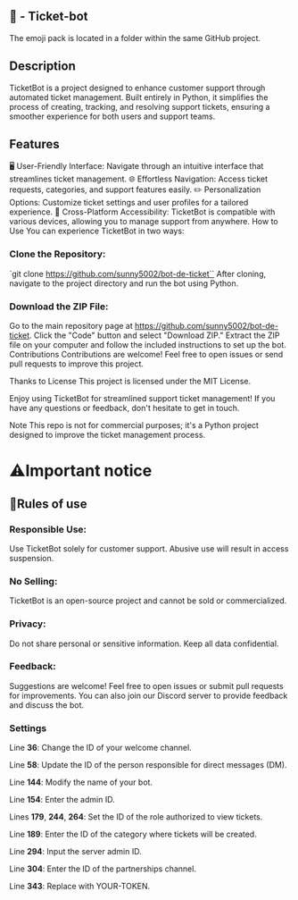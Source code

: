 ## 🎫 - Ticket-bot

The emoji pack is located in a folder within the same GitHub project.
## Description
TicketBot is a project designed to enhance customer support through automated ticket management. Built entirely in Python, it simplifies the process of creating, tracking, and resolving support tickets, ensuring a smoother experience for both users and support teams.

## Features
🖥 User-Friendly Interface: Navigate through an intuitive interface that streamlines ticket management.
🌐 Effortless Navigation: Access ticket requests, categories, and support features easily.
✏️ Personalization Options: Customize ticket settings and user profiles for a tailored experience.
📱 Cross-Platform Accessibility: TicketBot is compatible with various devices, allowing you to manage support from anywhere.
How to Use
You can experience TicketBot in two ways:

### Clone the Repository:


`git clone https://github.com/sunny5002/bot-de-ticket``
After cloning, navigate to the project directory and run the bot using Python.

### Download the ZIP File:

Go to the main repository page at https://github.com/sunny5002/bot-de-ticket.
Click the "Code" button and select "Download ZIP."
Extract the ZIP file on your computer and follow the included instructions to set up the bot.
Contributions
Contributions are welcome! Feel free to open issues or send pull requests to improve this project.

Thanks to
License
This project is licensed under the MIT License.

Enjoy using TicketBot for streamlined support ticket management! If you have any questions or feedback, don't hesitate to get in touch.

Note
This repo is not for commercial purposes; it's a Python project designed to improve the ticket management process.

# ⚠Important notice

## 📜Rules of use
### Responsible Use:
Use TicketBot solely for customer support. Abusive use will result in access suspension.

### No Selling:
TicketBot is an open-source project and cannot be sold or commercialized.

### Privacy:
Do not share personal or sensitive information. Keep all data confidential.

### Feedback:
Suggestions are welcome! Feel free to open issues or submit pull requests for improvements. You can also join our Discord server to provide feedback and discuss the bot.

### Settings
Line **36**: Change the ID of your welcome channel.

Line **58**: Update the ID of the person responsible for direct messages (DM).

Line **144**: Modify the name of your bot.

Line **154**: Enter the admin ID.

Lines **179**, **244**, **264**: Set the ID of the role authorized to view tickets.

Line **189**: Enter the ID of the category where tickets will be created.

Line **294**: Input the server admin ID.

Line **304**: Enter the ID of the partnerships channel.

Line **343**: Replace with YOUR-TOKEN.




